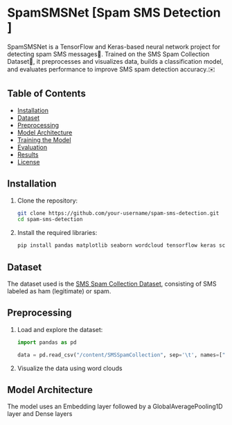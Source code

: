 # SpamSMSNet [Spam SMS Detection ]
SpamSMSNet is a TensorFlow and Keras-based neural network project for detecting spam SMS messages📨. Trained on the SMS Spam Collection Dataset📩, it preprocesses and visualizes data, builds a classification model, and evaluates performance to improve SMS spam detection accuracy.✉️


## Table of Contents
- [Installation](#installation)
- [Dataset](#dataset)
- [Preprocessing](#preprocessing)
- [Model Architecture](#model-architecture)
- [Training the Model](#training-the-model)
- [Evaluation](#evaluation)
- [Results](#results)
- [License](#license)

## Installation

1. Clone the repository:
    ```bash
    git clone https://github.com/your-username/spam-sms-detection.git
    cd spam-sms-detection
    ```

2. Install the required libraries:
    ```bash
    pip install pandas matplotlib seaborn wordcloud tensorflow keras scikit-learn
    ```

## Dataset

The dataset used is the [SMS Spam Collection Dataset](https://archive.ics.uci.edu/ml/datasets/SMS+Spam+Collection), consisting of SMS labeled as ham (legitimate) or spam.

## Preprocessing

1. Load and explore the dataset:
    ```python
    import pandas as pd

    data = pd.read_csv("/content/SMSSpamCollection", sep='\t', names=["label", "message"])
    ```

2. Visualize the data using word clouds
   

## Model Architecture

The model uses an Embedding layer followed by a GlobalAveragePooling1D layer and Dense layers
